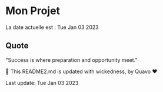 # Mon Projet

La date actuelle est : Tue Jan 03 2023

## Quote

"Success is where preparation and opportunity meet."

🤖 This README2.md is updated with wickedness, by Quavo ❤️

Last update: Tue Jan 03 2023